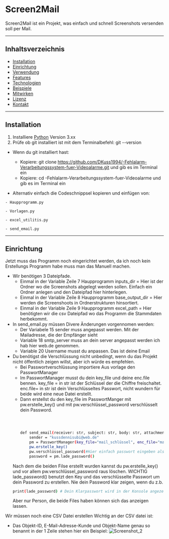 # Screen2Mail
Screen2Mail ist ein Projekt, was einfach und schnell Screenshots versenden soll per Mail.

---

## Inhaltsverzeichnis
- [Installation](#installation)
- [Einrichtung](#einrichtung)
- [Verwendung](#verwendung)
- [Features](#features)
- [Technologien](#technologien)
- [Beispiele](#beispiele)
- [Mitwirken](#mitwirken)
- [Lizenz](#lizenz)
- [Kontakt](#kontakt)
  
---
## Installation  

1. Installiere [Python](https://www.python.org/downloads/) Version 3.xx
2. Prüfe ob git installiert ist mit dem Terminalbefehl: git --version
  - Wenn du git installiert hast:
    - Kopiere: git clone https://github.com/DKuss1994/-Fehlalarm-Verarbeitungssystem-fuer-Videoalarme.git
      und gib es im Terminal ein
    - Kopiere: cd -Fehlalarm-Verarbeitungssystem-fuer-Videoalarme
      und gib es im Terminal ein
      
   - Alternativ einfach die Codeschnippsel kopieren und einfügen von:
     
    - Haupprogramm.py
     
    - Vorlagen.py
    
    - excel_utilitis.py
    
    - send_email.py
     
---
## Einrichtung
  Jetzt muss das Programm noch eingerichtet werden, da ich noch kein Erstellungs Programm habe muss man das Manuell machen.
  - Wir benötigen 3 Dateipfade.
    - Einmal in der Variable Zeile 7 Haupprogramm inputs_dir = Hier ist der Ordner wo die Screenshots abgelegt werden sollen. Einfach ein Ordner anlegen und den Dateipfad hier hinterlegen.
    - Einmal in der Variable Zeile 8 Haupprogramm base_output_dir = Hier werden die Screenshoots in Ordnerstrukturen hinsortiert.
    - Einmal in der Variable Zeile 9 Haupprogramm excel_path = Hier benötigten wir die csv Dateipfad wo das Programm die Stammdaten herbekommt.
  - In send_email.py müssen Divere Änderungen vorgennomen werden:
    - Der Variabele 15 sender muss angepasst werden. Mit der Mailadresse, die der Empfänger sieht
    - Variable 18 smtp_server muss an dein server angepasst werden ich hab hier web.de genommen.
    - Variable 20 Username musst du anpassen. Das ist deine Email
  - Du benötigst die Verschlüssung nicht unbedingt, wenn du das Projekt nicht öffentlich zeigen willst, aber ich würde es empfehlen.
    - Bei Passwortverschlüssung importiere Aus vorlage den PasswortManager
    - Im PasswortManager musst du dein key_file und deine enc.file bennen. key_file = in str ist der Schlüssel der die Chiffre freischaltet. enc.file= in str ist dein Verschlüsseltes Passwort, nicht wundern für beide wird eine neue Datei erstellt.
    - Dann erstellst du den key_file im PasswortManger mit pw.erstelle_key() und mit pw.verschlüssel_password verschlüsselt dein Password. 
      ```Bash
     
      
      
      def send_email(receiver: str, subject: str, body: str, attachment: str = None):
          sender = "kussdennisubi@web.de"
          pm = PasswortManager(key_file="mail_schlüssel", enc_file="mail_pw")
          pw.erstelle_key()
          pw.verschlüssel_password(#Hier einfach passwort eingeben als String)
          password = pm.lade_password()
      ```
    Nach dem die beiden Filse erstellt wurden kannst du pw.erstelle_key() und vor allem pw.verschlüssel_password raus löschen.
    WICHTIG lade_password() benutzt den Key und das verschlüsselte Passwort um dein Password zu erstellen. Nie dein Password klar zeigen, wenn du z.b.
    ```Bash
    print(lade_password) # Dein Klarpasswort wird in der Konsole angezeigt
    ```
    Aber nur Person, die beide Files haben können sich das anzeigen lassen.
    
Wir müssen noch eine CSV Datei erstellen 
Wichtig an der CSV datei ist:
- Das Objekt-ID,	E-Mail-Adresse-Kunde und	Objekt-Name genau so benannt in der 1 Zeile stehen hier ein Beispiel:
![Screenshot_2](https://github.com/user-attachments/assets/9ff20e49-436a-4dd9-a202-04b8a4055988 )


    

  
    
    
  
  
